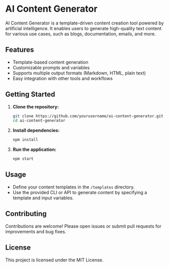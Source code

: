 # AI Content Generator

AI Content Generator is a template-driven content creation tool powered by artificial intelligence. It enables users to generate high-quality text content for various use cases, such as blogs, documentation, emails, and more.

## Features

- Template-based content generation
- Customizable prompts and variables
- Supports multiple output formats (Markdown, HTML, plain text)
- Easy integration with other tools and workflows

## Getting Started

1. **Clone the repository:**
    ```bash
    git clone https://github.com/yourusername/ai-content-generator.git
    cd ai-content-generator
    ```

2. **Install dependencies:**
    ```bash
    npm install
    ```

3. **Run the application:**
    ```bash
    npm start
    ```

## Usage

- Define your content templates in the `/templates` directory.
- Use the provided CLI or API to generate content by specifying a template and input variables.

## Contributing

Contributions are welcome! Please open issues or submit pull requests for improvements and bug fixes.

## License

This project is licensed under the MIT License.
